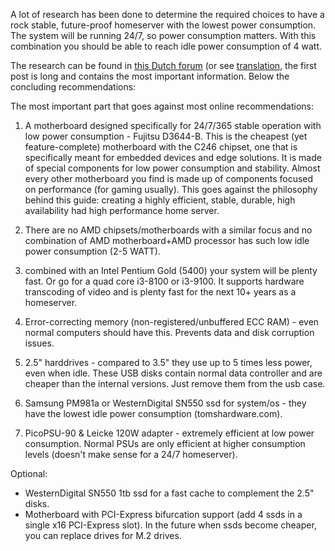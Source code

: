A lot of research has been done to determine the required choices to have a rock stable, future-proof homeserver with the lowest power consumption.
The system will be running 24/7, so power consumption matters. With this combination you should be able to reach idle power consumption of 4 watt.

The research can be found in [this Dutch forum](https://gathering.tweakers.net/forum/list_messages/1673583) (or see [translation](https://translate.google.com/translate?hl=&sl=nl&tl=en&u=https%3A%2F%2Fgathering.tweakers.net%2Fforum%2Flist_messages%2F1673583), the first post is long and contains the most important information. Below the concluding recommendations: 

The most important part that goes against most online recommendations:
1. A motherboard designed specifically for 24/7/365 stable operation with low power consumption - Fujitsu D3644-B. This is the cheapest (yet feature-complete) motherboard with the C246 chipset, one that is specifically meant for embedded devices and edge solutions. It is made of special components for low power consumption and stability. Almost every other motherboard you find is made up of components focused on performance (for gaming usually). This goes against the philosophy behind this guide: creating a highly efficient, stable, durable, high availability had high performance home server.  

2. There are no AMD chipsets/motherboards with a similar focus and no combination of AMD motherboard+AMD processor has such low idle power consumption (2-5 WATT).

3. combined with an Intel Pentium Gold (5400) your system will be plenty fast. Or go for a quad core i3-8100 or i3-9100. It supports hardware transcoding of video and is plenty fast for the next 10+ years as a homeserver. 


4. Error-correcting memory (non-registered/unbuffered ECC RAM) - even normal computers should have this. Prevents data and disk corruption issues.

5. 2.5" harddrives - compared to 3.5" they use up to 5 times less power, even when idle. These USB disks contain normal data controller and are cheaper than the internal versions. Just remove them from the usb case.

6. Samsung PM981a or WesternDigital SN550 ssd for system/os - they have the lowest idle power consumption (tomshardware.com).

7. PicoPSU-90 & Leicke 120W adapter - extremely efficient at low power consumption. Normal PSUs are only efficient at higher consumption levels (doesn't make sense for a 24/7 homeserver).

Optional:
- WesternDigital SN550 1tb ssd for a fast cache to complement the 2.5" disks.
- Motherboard with PCI-Express bifurcation support (add 4 ssds in a single x16 PCI-Express slot). In the future when ssds become cheaper, you can replace drives for M.2 drives.
